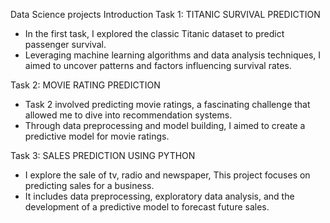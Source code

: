 Data Science projects
Introduction
Task 1: TITANIC SURVIVAL PREDICTION
- In the first task, I explored the classic Titanic dataset to predict passenger survival. 
- Leveraging machine learning algorithms and data analysis techniques, I aimed to uncover patterns and factors influencing survival rates. 

Task 2: MOVIE RATING PREDICTION
- Task 2 involved predicting movie ratings, a fascinating challenge that allowed me to dive into recommendation systems. 
- Through data preprocessing and model building, I aimed to create a predictive model for movie ratings.

Task 3: SALES PREDICTION USING PYTHON
- I explore the sale of tv, radio and newspaper, This project focuses on predicting sales for a business.
- It includes data preprocessing, exploratory data analysis, and the development of a predictive model to forecast future sales.
